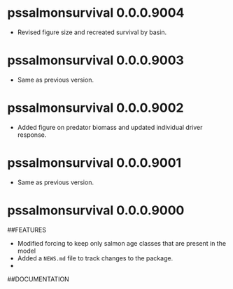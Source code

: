 <!-- NEWS.md is maintained by https://cynkra.github.io/fledge, do not edit -->

# pssalmonsurvival 0.0.0.9004

- Revised figure size and recreated survival by basin.


# pssalmonsurvival 0.0.0.9003

- Same as previous version.


# pssalmonsurvival 0.0.0.9002

- Added figure on predator biomass and updated individual driver response.


# pssalmonsurvival 0.0.0.9001

- Same as previous version.


# pssalmonsurvival 0.0.0.9000

##FEATURES
* Modified forcing to keep only salmon age classes that are present in the model 
* Added a `NEWS.md` file to track changes to the package.
*

##DOCUMENTATION
